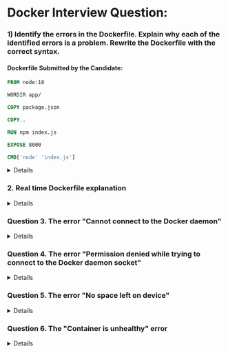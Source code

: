 # Docker Interview Question:

### 1) Identify the errors in the Dockerfile. Explain why each of the identified errors is a problem. Rewrite the Dockerfile with the correct syntax.

#### Dockerfile Submitted by the Candidate:
```dockerfile
FROM node:18

WORDIR app/

COPY package.json

COPY..

RUN npm index.js

EXPOSE 8000

CMD['node' 'index.js']
```

<details>
  
#### Errors Identified:
1. **Typo in `WORKDIR`**: The keyword `WORDIR` is incorrect. It should be `WORKDIR`.
2. **Incorrect Path in `COPY` Instruction**: The `COPY package.json` is missing the destination path. It should specify where to copy the file inside the container.
3. **Missing Space in `COPY..`**: The instruction `COPY..` lacks the necessary space between `COPY` and `..`. This will result in a syntax error.
4. **Incorrect `RUN` Command**: The command `RUN npm index.js` is incorrect. `npm` is used for managing Node.js packages, not for running a script. The correct command should be `RUN node index.js` or a different command that installs dependencies, like `RUN npm install`.
5. **Incorrect Syntax for `CMD`**: The `CMD` instruction syntax is wrong. It should either be a JSON array (`CMD ["node", "index.js"]`) or a string with a shell form (`CMD node index.js`).

#### Corrected Dockerfile:
```dockerfile
FROM node:18

WORKDIR /app

COPY package.json /app

COPY . /app

RUN npm install

EXPOSE 8000

CMD ["node", "index.js"]
```
</details>


### 2. Real time Dockerfile explanation 
<details>

When explaining this Dockerfile to an interviewer, it's important to convey both your understanding of Docker and the rationale behind each step. Here's how you might structure your explanation:

### **Introduction**
"This Dockerfile is designed to containerize a React application by using a multi-stage build approach. The first stage builds the React app using Node.js, and the second stage serves the built files using Nginx. This method ensures that the final Docker image is optimized and contains only the necessary components for running the application."

### **Stage 1: Build**
1. **Base Image Selection:**
   - *"The first stage uses the `node:lts` image, which is the Long-Term Support version of Node.js. This ensures compatibility and stability when building the React application."*

2. **Working Directory:**
   - *"I set the working directory to `/app`, which is where all the application files and dependencies will be stored within the container."*

3. **Environment Path Configuration:**
   - *"The `ENV PATH /app/node_modules/.bin:$PATH` line adds the Node.js binaries to the system's `PATH`. This allows me to run Node.js commands directly without specifying the full path, making it easier to execute commands during the build process."*

4. **Dependency Installation:**
   - *"Next, I copy the `package.json` and `package-lock.json` files into the container. These files contain the list of dependencies required by the application. By copying these files before the application code, Docker can cache the installation of dependencies. If the dependencies haven't changed, this layer won't need to be rebuilt, speeding up subsequent builds."*

   - *"Then, I run `npm install` to install all the dependencies. This ensures that the application has everything it needs to build successfully."*

5. **Copying Application Code:**
   - *"After installing the dependencies, I copy the entire application code into the container with `COPY . .`. This includes the React source code and any other necessary files."*

6. **Building the Application:**
   - *"Finally, I run `npm run build`, which builds the React application. The build process typically outputs optimized static files, such as HTML, CSS, and JavaScript, into a directory like `dist` or `build`. These are the files that will be served to the end users."*

### **Stage 2: Serve**
1. **Base Image Selection:**
   - *"For the second stage, I use the `nginx:latest` image. Nginx is a lightweight and high-performance web server that's well-suited for serving static files, making it an ideal choice for serving a React application."*

2. **System Update and Security:**
   - *"To ensure that the Nginx server is up to date, I run `apt-get update && apt-get upgrade -y`. This updates the package lists and installs the latest versions of any installed packages. I also clean up the package lists afterward to reduce the image size."*

3. **Copying Build Artifacts:**
   - *"I then copy the built application files from the first stage (`/app/dist`) into Nginx's web directory (`/usr/share/nginx/html`). This directory is where Nginx expects to find the files it will serve."*

4. **Custom Nginx Configuration:**
   - *"I replace the default Nginx configuration with a custom one by copying my `nginx.conf` file into the appropriate directory. This allows me to customize how Nginx handles incoming requests, such as setting up routing rules or enabling gzip compression."*

5. **Exposing Port 80:**
   - *"I expose port 80, which is the default port for HTTP traffic. This allows external traffic to reach the Nginx server and, in turn, the React application."*

6. **Starting the Server:**
   - *"Finally, I use `CMD ["nginx", "-g", "daemon off;"]` to start the Nginx server. The `-g "daemon off;"` option keeps Nginx running in the foreground, which is necessary for Docker containers, as the container will stop if the main process exits."*

### **Conclusion**
*"This Dockerfile is designed to be efficient and secure. By using a multi-stage build, I ensure that the final image only contains what's necessary to run the application, resulting in a smaller and more secure image. This approach also makes the build process faster by leveraging Docker's layer caching, particularly when dependencies haven't changed."*

### **Optional Enhancements Discussion**
*"Additionally, there are a few enhancements I could discuss, such as running Nginx as a non-root user to improve security or further optimizing the build process by only copying specific files needed for the build. This shows an understanding of best practices in Docker and container security."*

This explanation demonstrates not only your technical understanding but also your ability to communicate complex concepts clearly and effectively.
</details>


### Question 3. The error "Cannot connect to the Docker daemon" 
<details>
The Docker service isn't running on your system. To fix this, you need to start the Docker service.

Here’s how you can do it in simple steps:

1. **Start the Docker service (Linux/Ubuntu)**:
   - Run the following command in your terminal:
     ```bash
     sudo systemctl start docker
     ```
   - This command tells your system to start the Docker service.

2. **Check if Docker is running**:
   - You can verify if Docker is running by typing:
     ```bash
     sudo systemctl status docker
     ```
   - This will show you the status of the Docker service. If it's running, you’re good to go!

3. **If you're using Docker Machine**:
   - Run the following command to start Docker Machine:
     ```bash
     docker-machine start
     ```

After doing this, you should be able to connect to the Docker daemon and use Docker commands normally.
</details>


### Question 4. The error "Permission denied while trying to connect to the Docker daemon socket"
<details>

 This Errors occurs because your user account doesn't have the necessary permissions to run Docker commands without using `sudo`.

Here’s the solution explained in simple steps:

1. **Add your user to the Docker group**:
   - Run the following command to give your user the needed permissions:
     ```bash
     sudo usermod -aG docker $USER
     ```
   - This command adds your user (represented by `$USER`) to the **docker group**.

2. **Log out and log back in**:
   - For the changes to take effect, you need to log out of your computer and then log back in.

3. **Verify the solution**:
   - After logging back in, try running a Docker command (e.g., `docker ps`) **without** using `sudo`:
     ```bash
     docker ps
     ```
   - If it works without showing the "Permission denied" error, the problem is solved!

This way, you can run Docker commands without needing `sudo` every time.

</details>

### Question 5. The error "No space left on device" 
<details>

The error "No space left on device" occurs when your system runs out of disk space, often due to unused Docker images, containers, or volumes piling up. To fix this, you can clean up those unused Docker resources by following these simple steps:

1. **Run the Docker cleanup command**:
   - This command removes all stopped containers, unused networks, dangling images (images that aren’t used by any container), and build cache:
     ```bash
     docker system prune
     ```

2. **Add `-a` flag to remove all unused resources**:
   - If you want to remove *all* unused images (not just dangling ones), along with containers and volumes, use:
     ```bash
     docker system prune -a
     ```

3. **Confirm the cleanup**:
   - Docker will ask you to confirm the cleanup. Type `y` when prompted.

After running this command, Docker will free up space by removing unnecessary files.
</details>

### Question 6. The "Container is unhealthy" error
<details>

  that Docker's health check has determined that something inside the container isn't working as expected. Here’s how you can fix this:

### Solution:

1. **Check the health check command in your `Dockerfile`**:
   - Look at the `HEALTHCHECK` command in your `Dockerfile`. It defines how Docker checks if your container is working properly.
   - Example of a health check in a Dockerfile:
     ```Dockerfile
     HEALTHCHECK CMD curl --fail http://localhost:8080 || exit 1
     ```
   - Make sure this command is correct and relevant for your application. If it's checking something like a URL or a service that’s not responding, you need to investigate why that is.

2. **Check the container logs**:
   - Use the following command to see what’s happening inside the container:
     ```bash
     docker logs <container_name>
     ```
   - This will give you details about what might be going wrong (e.g., service not starting, dependency failure, etc.).

3. **Inspect container health status**:
   - You can also check the health status of the container with:
     ```bash
     docker inspect <container_name>
     ```
   - Look for the "Health" section in the output to see the recent health check results and failures.

4. **Fix the root cause**:
   - Based on the logs and the health check command, fix the underlying issue (such as updating the health check command, making sure a required service is running, or correcting network configurations).

After fixing the issue, rebuild and restart the container to ensure it runs smoothly.
</details>
